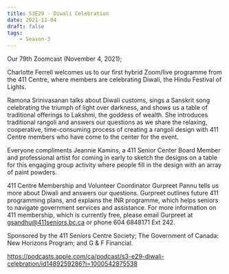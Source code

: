 ```yaml
---
title: S3E29 - Diwali Celebration
date: 2021-11-04
draft: false
tags:
    - Season-3
---
```


Our 79th Zoomcast (November 4, 2021);

Charlotte Ferrell welcomes us to our first hybrid Zoom/live programme from the 411 Centre, where members are celebrating Diwali, the Hindu Festival of Lights.

Ramona Srinivasanan talks about Diwali customs, sings a Sanskrit song celebrating the triumph of light over darkness, and shows us a table of traditional offerings to Lakshmi, the goddess of wealth. She introduces traditional rangoli and answers our questions as we share the relaxing, cooperative, time-consuming process of creating a rangoli design with 411 Centre members who have come to the center for the event.

Everyone compliments Jeannie Kamins, a 411 Senior Center Board Member and professional artist for coming in early to sketch the designs on a table for this engaging group activity where people fill in the design with an array of paint powders.

411 Centre Membership and Volunteer Coordinator Gurpreet Pannu tells us more about Diwali and answers our questions. Gurpreet outlines future 411 programming plans, and explains the INR programme, which helps seniors to navigate government services and assistance. For more information on 411 membership, which is currently free, please email Gurpreet at gsandhu@411seniors.bc.ca or phone 604 6848171 Ext 242.

Sponsored by the 411 Seniors Centre Society; The Government of Canada: New Horizons Program; and G & F Financial.

https://podcasts.apple.com/ca/podcast/s3-e29-diwali-celebration/id1489259286?i=1000542875538